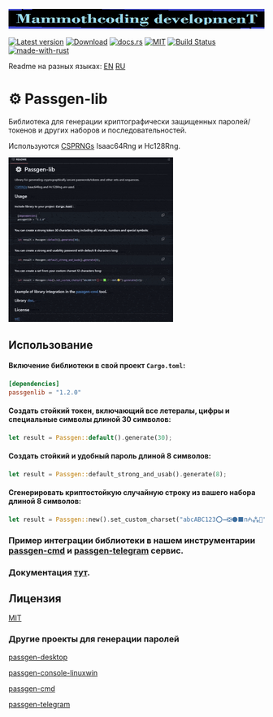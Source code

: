 ![alt text](./McDev_thin_900x70.png "McDev_thin_900x70.png")

[![Latest version](https://img.shields.io/crates/v/passgen-lib.svg)](https://crates.io/crates/passgen-lib)
[![Download](https://img.shields.io/crates/d/passgen-lib.svg)](https://crates.io/crates/passgen-lib)
[![docs.rs](https://docs.rs/passgen-lib/badge.svg)](https://docs.rs/passgen-lib/)
[![MIT](https://img.shields.io/badge/license-MIT-blue.svg)](https://choosealicense.com/licenses/mit/)
[![Build Status](https://github.com/mammothcoding/passgen-lib/actions/workflows/rust.yml/badge.svg?event=push)](https://github.com/mammothcoding/passgen-lib/actions/workflows/rust.yml)
[![made-with-rust](https://img.shields.io/badge/Made%20with-Rust-1f425f.svg)](https://www.rust-lang.org/)

Readme на разных языках:
[EN](https://github.com/mammothcoding/passgen-lib/blob/master/README.md)
[RU](https://github.com/mammothcoding/passgen-lib/blob/master/README.ru.md)

# ⚙ Passgen-lib

Библиотека для генерации криптографически защищенных паролей/токенов и других наборов и последовательностей.

Используются [CSPRNGs](https://rust-random.github.io/book/guide-rngs.html#cryptographically-secure-pseudo-random-number-generators-csprngs) Isaac64Rng и Hc128Rng.

![alt text](./passgen-lib_demo.gif "passgen-lib_demo.gif")

## Использование

#### Включение библиотеки в свой проект `Cargo.toml`:

```toml
[dependencies]
passgenlib = "1.2.0"
```

#### Создать стойкий токен, включающий все летералы, цифры и специальные символы длиной 30 символов:

```rust
let result = Passgen::default().generate(30);
```

#### Создать стойкий и удобный пароль длиной 8 символов:

```rust
let result = Passgen::default_strong_and_usab().generate(8);
```
#### Сгенерировать криптостойкую случайную строку из вашего набора длиной 8 символов:

```rust
let result = Passgen::new().set_custom_charset("abcABC123⭕➖❎⚫⬛п₼⁂🙂").generate(8);
```

### Пример интеграции библиотеки в нашем инструментарии [passgen-cmd](https://github.com/mammothcoding/passgen-cmd) и [passgen-telegram](https://github.com/mammothcoding/passgen-telegram) сервис.

### Документация [тут](https://docs.rs/passgen-lib/).

## Лицензия

[MIT](https://choosealicense.com/licenses/mit/)
### Другие проекты для генерации паролей
[passgen-desktop](https://github.com/mammothcoding/passgen-desktop)

[passgen-console-linuxwin](https://github.com/mammothcoding/passgen-console-linuxwin)

[passgen-cmd](https://github.com/mammothcoding/passgen-cmd)

[passgen-telegram](https://github.com/mammothcoding/passgen-telegram)

